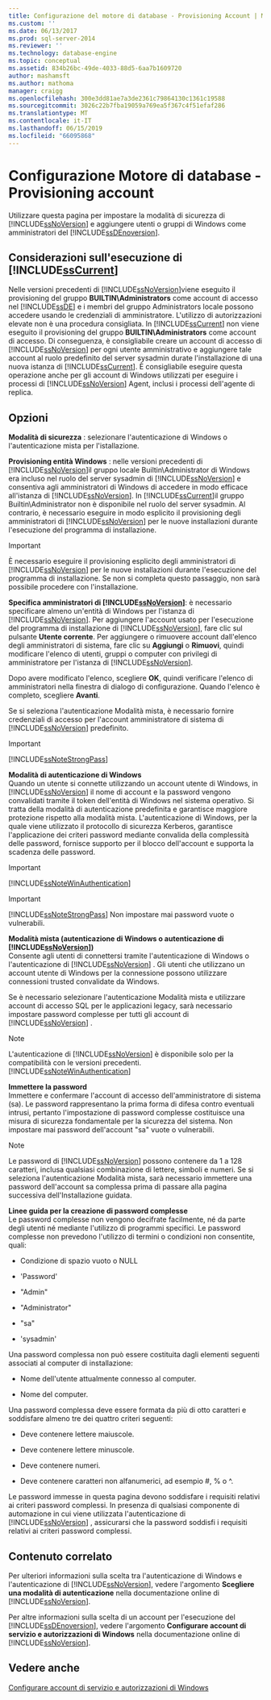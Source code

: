```yaml
---
title: Configurazione del motore di database - Provisioning Account | Microsoft Docs
ms.custom: ''
ms.date: 06/13/2017
ms.prod: sql-server-2014
ms.reviewer: ''
ms.technology: database-engine
ms.topic: conceptual
ms.assetid: 834b26bc-49de-4033-88d5-6aa7b1609720
author: mashamsft
ms.author: mathoma
manager: craigg
ms.openlocfilehash: 300e3dd81ae7a3de2361c79864130c1361c19588
ms.sourcegitcommit: 3026c22b7fba19059a769ea5f367c4f51efaf286
ms.translationtype: MT
ms.contentlocale: it-IT
ms.lasthandoff: 06/15/2019
ms.locfileid: "66095868"
---
```

# <a name="database-engine-configuration---account-provisioning"></a>Configurazione Motore di database - Provisioning account
  Utilizzare questa pagina per impostare la modalità di sicurezza di [!INCLUDE[ssNoVersion](../../includes/ssnoversion-md.md)] e aggiungere utenti o gruppi di Windows come amministratori del [!INCLUDE[ssDEnoversion](../../includes/ssdenoversion-md.md)].  
  
## <a name="considerations-for-running-includesscurrentincludessscurrent-mdmd"></a>Considerazioni sull'esecuzione di [!INCLUDE[ssCurrent](../../includes/sscurrent-md.md)]  
 Nelle versioni precedenti di [!INCLUDE[ssNoVersion](../../includes/ssnoversion-md.md)]viene eseguito il provisioning del gruppo **BUILTIN\Administrators** come account di accesso nel [!INCLUDE[ssDE](../../includes/ssde-md.md)] e i membri del gruppo Administrators locale possono accedere usando le credenziali di amministratore. L'utilizzo di autorizzazioni elevate non è una procedura consigliata. In [!INCLUDE[ssCurrent](../../includes/sscurrent-md.md)] non viene eseguito il provisioning del gruppo **BUILTIN\Administrators** come account di accesso. Di conseguenza, è consigliabile creare un account di accesso di [!INCLUDE[ssNoVersion](../../includes/ssnoversion-md.md)] per ogni utente amministrativo e aggiungere tale account al ruolo predefinito del server sysadmin durate l'installazione di una nuova istanza di [!INCLUDE[ssCurrent](../../includes/sscurrent-md.md)]. È consigliabile eseguire questa operazione anche per gli account di Windows utilizzati per eseguire i processi di [!INCLUDE[ssNoVersion](../../includes/ssnoversion-md.md)] Agent, inclusi i processi dell'agente di replica.  
  
## <a name="options"></a>Opzioni  
 **Modalità di sicurezza** : selezionare l'autenticazione di Windows o l'autenticazione mista per l'istallazione.  
  
 **Provisioning entità Windows** : nelle versioni precedenti di [!INCLUDE[ssNoVersion](../../includes/ssnoversion-md.md)]il gruppo locale Builtin\Administrator di Windows era incluso nel ruolo del server sysadmin di [!INCLUDE[ssNoVersion](../../includes/ssnoversion-md.md)] e consentiva agli amministratori di Windows di accedere in modo efficace all'istanza di [!INCLUDE[ssNoVersion](../../includes/ssnoversion-md.md)]. In [!INCLUDE[ssCurrent](../../includes/sscurrent-md.md)]il gruppo Builtin\Administrator non è disponibile nel ruolo del server sysadmin. Al contrario, è necessario eseguire in modo esplicito il provisioning degli amministratori di [!INCLUDE[ssNoVersion](../../includes/ssnoversion-md.md)] per le nuove installazioni durante l'esecuzione del programma di installazione.  
  
> [!IMPORTANT]  
>  È necessario eseguire il provisioning esplicito degli amministratori di [!INCLUDE[ssNoVersion](../../includes/ssnoversion-md.md)] per le nuove installazioni durante l'esecuzione del programma di installazione. Se non si completa questo passaggio, non sarà possibile procedere con l'installazione.  
  
 **Specifica amministratori di [!INCLUDE[ssNoVersion](../../includes/ssnoversion-md.md)]**: è necessario specificare almeno un'entità di Windows per l'istanza di [!INCLUDE[ssNoVersion](../../includes/ssnoversion-md.md)]. Per aggiungere l'account usato per l'esecuzione del programma di installazione di [!INCLUDE[ssNoVersion](../../includes/ssnoversion-md.md)], fare clic sul pulsante **Utente corrente**. Per aggiungere o rimuovere account dall'elenco degli amministratori di sistema, fare clic su **Aggiungi** o **Rimuovi**, quindi modificare l'elenco di utenti, gruppi o computer con privilegi di amministratore per l'istanza di [!INCLUDE[ssNoVersion](../../includes/ssnoversion-md.md)].  
  
 Dopo avere modificato l'elenco, scegliere **OK**, quindi verificare l'elenco di amministratori nella finestra di dialogo di configurazione. Quando l'elenco è completo, scegliere **Avanti**.  
  
 Se si seleziona l'autenticazione Modalità mista, è necessario fornire credenziali di accesso per l'account amministratore di sistema di [!INCLUDE[ssNoVersion](../../includes/ssnoversion-md.md)] predefinito.  
  
> [!IMPORTANT]  
>  [!INCLUDE[ssNoteStrongPass](../../includes/ssnotestrongpass-md.md)]  
  
 **Modalità di autenticazione di Windows**  
 Quando un utente si connette utilizzando un account utente di Windows, in [!INCLUDE[ssNoVersion](../../includes/ssnoversion-md.md)] il nome di account e la password vengono convalidati tramite il token dell'entità di Windows nel sistema operativo. Si tratta della modalità di autenticazione predefinita e garantisce maggiore protezione rispetto alla modalità mista. L'autenticazione di Windows, per la quale viene utilizzato il protocollo di sicurezza Kerberos, garantisce l'applicazione dei criteri password mediante convalida della complessità delle password, fornisce supporto per il blocco dell'account e supporta la scadenza delle password.  
  
> [!IMPORTANT]  
>  [!INCLUDE[ssNoteWinAuthentication](../../includes/ssnotewinauthentication-md.md)]  
  
> [!IMPORTANT]  
>  [!INCLUDE[ssNoteStrongPass](../../includes/ssnotestrongpass-md.md)] Non impostare mai password vuote o vulnerabili.  
  
 **Modalità mista (autenticazione di Windows o autenticazione di [!INCLUDE[ssNoVersion](../../includes/ssnoversion-md.md)])**  
 Consente agli utenti di connettersi tramite l'autenticazione di Windows o l'autenticazione di [!INCLUDE[ssNoVersion](../../includes/ssnoversion-md.md)] . Gli utenti che utilizzano un account utente di Windows per la connessione possono utilizzare connessioni trusted convalidate da Windows.  
  
 Se è necessario selezionare l'autenticazione Modalità mista e utilizzare account di accesso SQL per le applicazioni legacy, sarà necessario impostare password complesse per tutti gli account di [!INCLUDE[ssNoVersion](../../includes/ssnoversion-md.md)] .  
  
> [!NOTE]  
>  L'autenticazione di [!INCLUDE[ssNoVersion](../../includes/ssnoversion-md.md)] è disponibile solo per la compatibilità con le versioni precedenti. [!INCLUDE[ssNoteWinAuthentication](../../includes/ssnotewinauthentication-md.md)]  
  
 **Immettere la password**  
 Immettere e confermare l'account di accesso dell'amministratore di sistema (sa). Le password rappresentano la prima forma di difesa contro eventuali intrusi, pertanto l'impostazione di password complesse costituisce una misura di sicurezza fondamentale per la sicurezza del sistema. Non impostare mai password dell'account "sa" vuote o vulnerabili.  
  
> [!NOTE]  
>  Le password di [!INCLUDE[ssNoVersion](../../includes/ssnoversion-md.md)] possono contenere da 1 a 128 caratteri, inclusa qualsiasi combinazione di lettere, simboli e numeri. Se si seleziona l'autenticazione Modalità mista, sarà necessario immettere una password dell'account sa complessa prima di passare alla pagina successiva dell'Installazione guidata.  
  
 **Linee guida per la creazione di password complesse**  
 Le password complesse non vengono decifrate facilmente, né da parte degli utenti né mediante l'utilizzo di programmi specifici. Le password complesse non prevedono l'utilizzo di termini o condizioni non consentite, quali:  
  
-   Condizione di spazio vuoto o NULL  
  
-   'Password'  
  
-   "Admin"  
  
-   "Administrator"  
  
-   "sa"  
  
-   'sysadmin'  
  
 Una password complessa non può essere costituita dagli elementi seguenti associati al computer di installazione:  
  
-   Nome dell'utente attualmente connesso al computer.  
  
-   Nome del computer.  
  
 Una password complessa deve essere formata da più di otto caratteri e soddisfare almeno tre dei quattro criteri seguenti:  
  
-   Deve contenere lettere maiuscole.  
  
-   Deve contenere lettere minuscole.  
  
-   Deve contenere numeri.  
  
-   Deve contenere caratteri non alfanumerici, ad esempio #, % o ^.  
  
 Le password immesse in questa pagina devono soddisfare i requisiti relativi ai criteri password complessi. In presenza di qualsiasi componente di automazione in cui viene utilizzata l'autenticazione di [!INCLUDE[ssNoVersion](../../includes/ssnoversion-md.md)] , assicurarsi che la password soddisfi i requisiti relativi ai criteri password complessi.  
  
## <a name="related-content"></a>Contenuto correlato  
 Per ulteriori informazioni sulla scelta tra l'autenticazione di Windows e l'autenticazione di [!INCLUDE[ssNoVersion](../../includes/ssnoversion-md.md)], vedere l'argomento **Scegliere una modalità di autenticazione** nella documentazione online di [!INCLUDE[ssNoVersion](../../includes/ssnoversion-md.md)].  
  
 Per altre informazioni sulla scelta di un account per l'esecuzione del [!INCLUDE[ssDEnoversion](../../includes/ssdenoversion-md.md)], vedere l'argomento **Configurare account di servizio e autorizzazioni di Windows** nella documentazione online di [!INCLUDE[ssNoVersion](../../includes/ssnoversion-md.md)].  
  
## <a name="see-also"></a>Vedere anche  
 [Configurare account di servizio e autorizzazioni di Windows](../../database-engine/configure-windows/configure-windows-service-accounts-and-permissions.md)  
  
  
